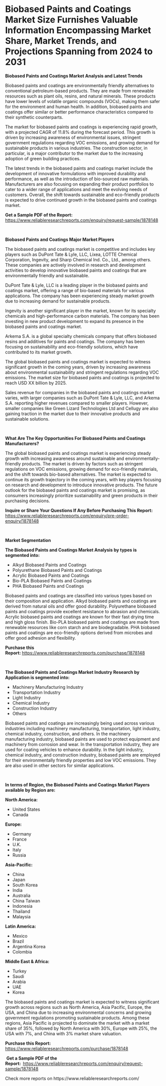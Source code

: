 <p><h1>Biobased Paints and Coatings Market Size Furnishes Valuable Information Encompassing Market Share, Market Trends, and Projections Spanning from 2024 to 2031</h1></p><p><strong>Biobased Paints and Coatings Market Analysis and Latest Trends</strong></p>
<p><p>Biobased paints and coatings are environmentally friendly alternatives to conventional petroleum-based products. They are made from renewable resources such as plant oils, resins, and natural minerals. These products have lower levels of volatile organic compounds (VOCs), making them safer for the environment and human health. In addition, biobased paints and coatings offer similar or better performance characteristics compared to their synthetic counterparts.</p><p>The market for biobased paints and coatings is experiencing rapid growth, with a projected CAGR of 11.8% during the forecast period. This growth is driven by increasing awareness of environmental issues, stringent government regulations regarding VOC emissions, and growing demand for sustainable products in various industries. The construction sector, in particular, is a major contributor to the market due to the increasing adoption of green building practices.</p><p>The latest trends in the biobased paints and coatings market include the development of innovative formulations with improved durability and performance, as well as the introduction of bio-sourced raw materials. Manufacturers are also focusing on expanding their product portfolios to cater to a wider range of applications and meet the evolving needs of customers. Overall, the shift towards sustainable and eco-friendly products is expected to drive continued growth in the biobased paints and coatings market.</p></p>
<p><strong>Get a Sample PDF of the Report:&nbsp;</strong> <a href="https://www.reliableresearchreports.com/enquiry/request-sample/1878148">https://www.reliableresearchreports.com/enquiry/request-sample/1878148</a></p>
<p>&nbsp;</p>
<p><strong>Biobased Paints and Coatings Major Market Players</strong></p>
<p><p>The biobased paints and coatings market is competitive and includes key players such as DuPont Tate & Lyle, LLC, Lixea, LOTTE Chemical Corporation, Ingevity, and Sharp Chemical Ind. Co., Ltd., among others. These companies are actively involved in research and development activities to develop innovative biobased paints and coatings that are environmentally friendly and sustainable.</p><p>DuPont Tate & Lyle, LLC is a leading player in the biobased paints and coatings market, offering a range of bio-based materials for various applications. The company has been experiencing steady market growth due to increasing demand for sustainable products.</p><p>Ingevity is another significant player in the market, known for its specialty chemicals and high-performance carbon materials. The company has been investing in new product development to expand its presence in the biobased paints and coatings market.</p><p>Arkema S.A. is a global specialty chemicals company that offers biobased resins and additives for paints and coatings. The company has been focusing on sustainability and eco-friendly solutions, which have contributed to its market growth.</p><p>The global biobased paints and coatings market is expected to witness significant growth in the coming years, driven by increasing awareness about environmental sustainability and stringent regulations regarding VOC emissions. The market size for biobased paints and coatings is projected to reach USD XX billion by 2025.</p><p>Sales revenue for companies in the biobased paints and coatings market varies, with larger companies such as DuPont Tate & Lyle, LLC, and Arkema S.A. reporting higher revenues compared to smaller players. However, smaller companies like Green Lizard Technologies Ltd and Cellugy are also gaining traction in the market due to their innovative products and sustainable solutions.</p></p>
<p>&nbsp;</p>
<p><strong>What Are The Key Opportunities For Biobased Paints and Coatings Manufacturers?</strong></p>
<p><p>The global biobased paints and coatings market is experiencing steady growth with increasing awareness around sustainable and environmentally-friendly products. The market is driven by factors such as stringent regulations on VOC emissions, growing demand for eco-friendly materials, and the shift towards bio-based alternatives. The market is expected to continue its growth trajectory in the coming years, with key players focusing on research and development to introduce innovative products. The future outlook for the biobased paints and coatings market is promising, as consumers increasingly prioritize sustainability and green products in their purchasing decisions.</p></p>
<p><strong>Inquire or Share Your Questions If Any Before Purchasing This Report:</strong> <a href="https://www.reliableresearchreports.com/enquiry/pre-order-enquiry/1878148">https://www.reliableresearchreports.com/enquiry/pre-order-enquiry/1878148</a></p>
<p>&nbsp;</p>
<p><strong>Market Segmentation</strong></p>
<p><strong>The Biobased Paints and Coatings Market Analysis by types is segmented into:</strong></p>
<p><ul><li>Alkyd Biobased Paints and Coatings</li><li>Polyurethane Biobased Paints and Coatings</li><li>Acrylic Biobased Paints and Coatings</li><li>Bio-PLA Biobased Paints and Coatings</li><li>PHA Biobased Paints and Coatings</li></ul></p>
<p><p>Biobased paints and coatings are classified into various types based on their composition and application. Alkyd biobased paints and coatings are derived from natural oils and offer good durability. Polyurethane biobased paints and coatings provide excellent resistance to abrasion and chemicals. Acrylic biobased paints and coatings are known for their fast drying time and high gloss finish. Bio-PLA biobased paints and coatings are made from renewable resources like corn starch and are biodegradable. PHA biobased paints and coatings are eco-friendly options derived from microbes and offer good adhesion and flexibility.</p></p>
<p><strong>Purchase this Report:&nbsp;</strong><a href="https://www.reliableresearchreports.com/purchase/1878148">https://www.reliableresearchreports.com/purchase/1878148</a></p>
<p>&nbsp;</p>
<p><strong>The Biobased Paints and Coatings Market Industry Research by Application is segmented into:</strong></p>
<p><ul><li>Machinery Manufacturing Industry</li><li>Transportation Industry</li><li>Light Industry</li><li>Chemical Industry</li><li>Construction Industry</li><li>Others</li></ul></p>
<p><p>Biobased paints and coatings are increasingly being used across various industries including machinery manufacturing, transportation, light industry, chemical industry, construction, and others. In the machinery manufacturing industry, biobased paints are used to protect equipment and machinery from corrosion and wear. In the transportation industry, they are used for coating vehicles to enhance durability. In the light industry, chemical industry, and construction industry, biobased paints are employed for their environmentally friendly properties and low VOC emissions. They are also used in other sectors for similar applications.</p></p>
<p>&nbsp;</p>
<p><strong>In terms of Region, the Biobased Paints and Coatings Market Players available by Region are:</strong></p>
<p>
    <p> <strong> North America: </strong>
        <ul>
            <li>United States</li>
            <li>Canada</li>
        </ul>
        </p> 
    <p> <strong> Europe: </strong>
        <ul>
            <li>Germany</li>
            <li>France</li>
            <li>U.K.</li>
            <li>Italy</li>
            <li>Russia</li>
        </ul>
        </p> 
    <p> <strong> Asia-Pacific: </strong>
        <ul>
            <li>China</li>
            <li>Japan</li>
            <li>South Korea</li>
            <li>India</li>
            <li>Australia</li>
            <li>China Taiwan</li>
            <li>Indonesia</li>
            <li>Thailand</li>
            <li>Malaysia</li>
        </ul>
        </p> 
    <p> <strong> Latin America: </strong>
        <ul>
            <li>Mexico</li>
            <li>Brazil</li>
            <li>Argentina Korea</li>
            <li>Colombia</li>
        </ul>
        </p> 
    <p> <strong> Middle East & Africa: </strong>
        <ul>
            <li>Turkey</li>
            <li>Saudi</li>
            <li>Arabia</li>
            <li>UAE</li>
            <li>Korea</li>
        </ul>
    </p>
    </p>
<p><p>The biobased paints and coatings market is expected to witness significant growth across regions such as North America, Asia Pacific, Europe, the USA, and China due to increasing environmental concerns and growing government regulations promoting sustainable products. Among these regions, Asia Pacific is projected to dominate the market with a market share of 35%, followed by North America with 30%, Europe with 25%, the USA with 7%, and China with 3% market share valuation.</p></p>
<p><strong>Purchase this Report: </strong><a href="https://www.reliableresearchreports.com/purchase/1878148">https://www.reliableresearchreports.com/purchase/1878148</a></p>
<p>&nbsp;<strong>Get a Sample PDF of the Report:&nbsp;&nbsp;</strong><a href="https://www.reliableresearchreports.com/enquiry/request-sample/1878148">https://www.reliableresearchreports.com/enquiry/request-sample/1878148</a></p>
<p><strong></strong></p>
<p>Check more reports on https://www.reliableresearchreports.com/</p>